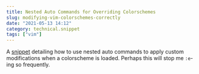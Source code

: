 ```yaml
---
title: Nested Auto Commands for Overriding Colorschemes
slug: modifying-vim-colorschemes-correctly
date: "2021-05-13 14:12"
category: technical.snippet
tags: ["vim"]
---
```


A [snippet](https://gist.github.com/romainl/379904f91fa40533175dfaec4c833f2f)
detailing how to use nested auto commands to apply custom modifications when a
colorscheme is loaded. Perhaps this will stop me `:e`-ing so frequently.
